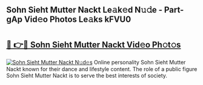## Sohn Sieht Mutter Nackt Le𝚊k𝚎d N𝚞𝚍e - Part-gAp Vid𝚎o Photos Le𝚊ks kFVU0

# <h2><a href="http://fb11uc.evod.top/?m=Sohn+Sieht+Mutter+Nackt">🔗 👉🔴 Sohn Sieht Mutter Nackt Vid𝚎o Ph𝚘t𝚘s</a></h2>

[![Sohn Sieht Mutter Nackt N𝚞d𝚎s](https://i.imgur.com/8V9OHl7.gif)](http://fb11uc.evod.top/?m=Sohn+Sieht+Mutter+Nackt)
Online personality Sohn Sieht Mutter Nackt known for their dance and lifestyle content. The role of a public figure Sohn Sieht Mutter Nackt is to serve the best interests of society. 
